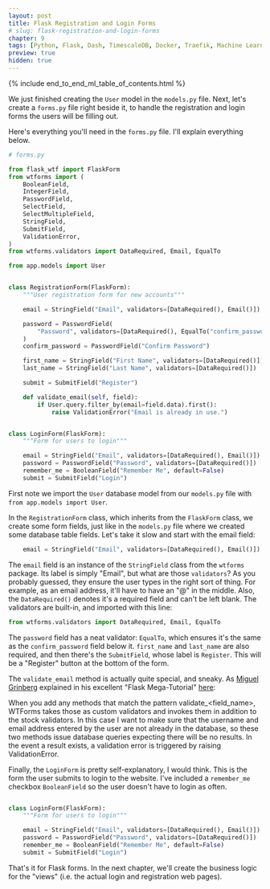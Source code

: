 ```yaml
---
layout: post
title: Flask Registration and Login Forms
# slug: flask-registration-and-login-forms
chapter: 9
tags: [Python, Flask, Dash, TimescaleDB, Docker, Traefik, Machine Learning]
preview: true
hidden: true
---
```


{% include end_to_end_ml_table_of_contents.html %}


We just finished creating the `User` model in the `models.py` file. Next, let's create a `forms.py` file right beside it, to handle the registration and login forms the users will be filling out.

Here's everything you'll need in the `forms.py` file. I'll explain everything below.

```python
# forms.py

from flask_wtf import FlaskForm
from wtforms import (
    BooleanField,
    IntegerField,
    PasswordField,
    SelectField,
    SelectMultipleField,
    StringField,
    SubmitField,
    ValidationError,
)
from wtforms.validators import DataRequired, Email, EqualTo

from app.models import User


class RegistrationForm(FlaskForm):
    """User registration form for new accounts"""

    email = StringField("Email", validators=[DataRequired(), Email()])

    password = PasswordField(
        "Password", validators=[DataRequired(), EqualTo("confirm_password")]
    )
    confirm_password = PasswordField("Confirm Password")

    first_name = StringField("First Name", validators=[DataRequired()])
    last_name = StringField("Last Name", validators=[DataRequired()])

    submit = SubmitField("Register")

    def validate_email(self, field):
        if User.query.filter_by(email=field.data).first():
            raise ValidationError("Email is already in use.")


class LoginForm(FlaskForm):
    """Form for users to login"""

    email = StringField("Email", validators=[DataRequired(), Email()])
    password = PasswordField("Password", validators=[DataRequired()])
    remember_me = BooleanField("Remember Me", default=False)
    submit = SubmitField("Login")

```

First note we import the `User` database model from our `models.py` file with `from app.models import User`.

In the `RegistrationForm` class, which inherits from the `FlaskForm` class, we create some form fields, just like in the `models.py` file where we created some database table fields. Let's take it slow and start with the email field:
```python
    email = StringField("Email", validators=[DataRequired(), Email()])
```

The `email` field is an instance of the `StringField` class from the `wtforms` package. Its label is simply "Email", but what are those `validators`? As you probably guessed, they ensure the user types in the right sort of thing. For example, as an email address, it'll have to have an "@" in the middle. Also, the `DataRequired()` denotes it's a required field and can't be left blank. The validators are built-in, and imported with this line:
```python
from wtforms.validators import DataRequired, Email, EqualTo
```

The `password` field has a neat validator: `EqualTo`, which ensures it's the same as the `confirm_password` field below it. `first_name` and `last_name` are also required, and then there's the `SubmitField`, whose label is `Register`. This will be a "Register" button at the bottom of the form. 

The `validate_email` method is actually quite special, and sneaky. As [Miguel Grinberg](https://blog.miguelgrinberg.com/) explained in his excellent "Flask Mega-Tutorial" [here](https://blog.miguelgrinberg.com/post/the-flask-mega-tutorial-part-v-user-logins/page/5):

When you add any methods that match the pattern validate_<field_name>, WTForms takes those as custom validators and invokes them in addition to the stock validators. In this case I want to make sure that the username and email address entered by the user are not already in the database, so these two methods issue database queries expecting there will be no results. In the event a result exists, a validation error is triggered by raising ValidationError. 

Finally, the `LoginForm` is pretty self-explanatory, I would think. This is the form the user submits to login to the website. I've included a `remember_me` checkbox `BooleanField` so the user doesn't have to login as often.

```python

class LoginForm(FlaskForm):
    """Form for users to login"""

    email = StringField("Email", validators=[DataRequired(), Email()])
    password = PasswordField("Password", validators=[DataRequired()])
    remember_me = BooleanField("Remember Me", default=False)
    submit = SubmitField("Login")
```

That's it for Flask forms. In the next chapter, we'll create the business logic for the "views" (i.e. the actual login and registration web pages).
